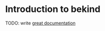 # Introduction to bekind

TODO: write [great documentation](http://jacobian.org/writing/what-to-write/)
